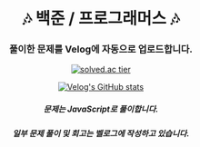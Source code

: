<div align="center">
  
# 🎶 백준 / 프로그래머스 🎶
  ### 풀이한 문제를 Velog에 자동으로 업로드합니다.
  [![solved.ac tier](http://mazassumnida.wtf/api/generate_badge?boj=syub98774)](https://solved.ac/syub98774)
  
  [![Velog's GitHub stats](https://velog-readme-stats.vercel.app/api/badge?name=syub98774)](https://velog.io/@syub98774)
  ##### 문제는 JavaScript로 풀이합니다.
  ##### 일부 문제 풀이 및 회고는 벨로그에 작성하고 있습니다.
</div>

